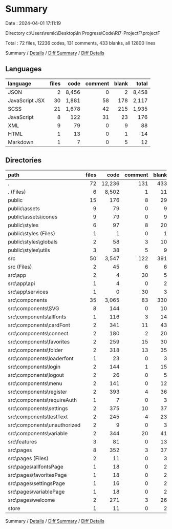 # Summary

Date : 2024-04-01 17:11:19

Directory c:\\Users\\remic\\Desktop\\In Progress\\Code\\Ri7-ProjectF\\projectF

Total : 72 files,  12236 codes, 131 comments, 433 blanks, all 12800 lines

Summary / [Details](details.md) / [Diff Summary](diff.md) / [Diff Details](diff-details.md)

## Languages
| language | files | code | comment | blank | total |
| :--- | ---: | ---: | ---: | ---: | ---: |
| JSON | 2 | 8,456 | 0 | 2 | 8,458 |
| JavaScript JSX | 30 | 1,881 | 58 | 178 | 2,117 |
| SCSS | 21 | 1,678 | 42 | 215 | 1,935 |
| JavaScript | 8 | 122 | 31 | 23 | 176 |
| XML | 9 | 79 | 0 | 9 | 88 |
| HTML | 1 | 13 | 0 | 1 | 14 |
| Markdown | 1 | 7 | 0 | 5 | 12 |

## Directories
| path | files | code | comment | blank | total |
| :--- | ---: | ---: | ---: | ---: | ---: |
| . | 72 | 12,236 | 131 | 433 | 12,800 |
| . (Files) | 6 | 8,502 | 1 | 11 | 8,514 |
| public | 15 | 176 | 8 | 29 | 213 |
| public\\assets | 9 | 79 | 0 | 9 | 88 |
| public\\assets\\icones | 9 | 79 | 0 | 9 | 88 |
| public\\styles | 6 | 97 | 8 | 20 | 125 |
| public\\styles (Files) | 1 | 1 | 0 | 1 | 2 |
| public\\styles\\globals | 2 | 58 | 3 | 10 | 71 |
| public\\styles\\utils | 3 | 38 | 5 | 9 | 52 |
| src | 50 | 3,547 | 122 | 391 | 4,060 |
| src (Files) | 2 | 45 | 6 | 6 | 57 |
| src\\app | 2 | 4 | 30 | 5 | 39 |
| src\\app\\api | 1 | 4 | 0 | 2 | 6 |
| src\\app\\services | 1 | 0 | 30 | 3 | 33 |
| src\\components | 35 | 3,065 | 83 | 330 | 3,478 |
| src\\components\\SVG | 8 | 144 | 0 | 10 | 154 |
| src\\components\\allfonts | 1 | 116 | 3 | 14 | 133 |
| src\\components\\cardFont | 2 | 341 | 11 | 43 | 395 |
| src\\components\\connect | 2 | 180 | 2 | 20 | 202 |
| src\\components\\favorites | 2 | 259 | 15 | 30 | 304 |
| src\\components\\folder | 2 | 318 | 13 | 35 | 366 |
| src\\components\\loaderfont | 1 | 23 | 0 | 3 | 26 |
| src\\components\\login | 2 | 144 | 1 | 15 | 160 |
| src\\components\\logout | 2 | 26 | 0 | 5 | 31 |
| src\\components\\menu | 2 | 141 | 0 | 12 | 153 |
| src\\components\\register | 2 | 393 | 4 | 36 | 433 |
| src\\components\\requireAuth | 1 | 7 | 0 | 3 | 10 |
| src\\components\\settings | 2 | 375 | 10 | 37 | 422 |
| src\\components\\testText | 2 | 245 | 4 | 23 | 272 |
| src\\components\\unauthorized | 2 | 9 | 0 | 3 | 12 |
| src\\components\\variable | 2 | 344 | 20 | 41 | 405 |
| src\\features | 3 | 81 | 0 | 13 | 94 |
| src\\pages | 8 | 352 | 3 | 37 | 392 |
| src\\pages (Files) | 2 | 11 | 0 | 3 | 14 |
| src\\pages\\allfontsPage | 1 | 18 | 0 | 2 | 20 |
| src\\pages\\favoritesPage | 1 | 18 | 0 | 2 | 20 |
| src\\pages\\settingsPage | 1 | 16 | 0 | 2 | 18 |
| src\\pages\\variablePage | 1 | 18 | 0 | 2 | 20 |
| src\\pages\\welcome | 2 | 271 | 3 | 26 | 300 |
| store | 1 | 11 | 0 | 2 | 13 |

Summary / [Details](details.md) / [Diff Summary](diff.md) / [Diff Details](diff-details.md)